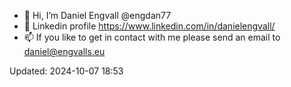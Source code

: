 - 👋 Hi, I’m Daniel Engvall @engdan77
- 👀 Linkedin profile https://www.linkedin.com/in/danielengvall/
- 📫 If you like to get in contact with me please send an email to daniel@engvalls.eu

Updated: 2024-10-07 18:53